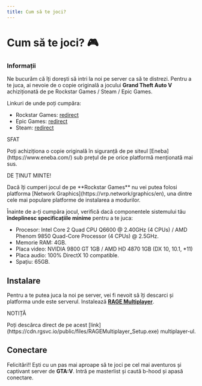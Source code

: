 ```yaml
---
title: Cum să te joci?
---
```


# Cum să te joci? 🎮

### Informații
Ne bucurăm că îți dorești să intri la noi pe server ca să te distrezi. Pentru a te juca, ai nevoie de o copie originală a jocului **Grand Theft Auto V** achiziționată de pe Rockstar Games / Steam / Epic Games.

Linkuri de unde poți cumpăra:
- Rockstar Games: [redirect](https://store.steampowered.com/agecheck/app/271590/)
- Epic Games: [redirect](https://store.epicgames.com/en-US/p/grand-theft-auto-v)
- Steam: [redirect](https://store.steampowered.com/agecheck/app/271590/)

<div class="tip-container">
    <p class="title">SFAT</p>
    <p class="description">Poți achiziționa o copie originală în siguranță de pe siteul [Eneba](https://www.eneba.com/) sub prețul de pe orice platformă menționată mai sus.</p>
</div>


<div class="important-container">
    <p class="title">DE ȚINUT MINTE!</p>
    <p class="description">Dacă îți cumperi jocul de pe **Rockstar Games** nu vei putea folosi platforma [Network Graphics](https://vrp.network/graphics/en), una dintre cele mai populare platforme de instalarea a modurilor.</p>
</div>

Înainte de a-ți cumpăra jocul, verifică dacă componentele sistemului tău **îndeplinesc specificațiile minime** pentru a te juca:

- Procesor: Intel Core 2 Quad CPU Q6600 @ 2.40GHz (4 CPUs) / AMD Phenom 9850 Quad-Core Processor (4 CPUs) @ 2.5GHz.
- Memorie RAM: 4GB.
- Placa video: NVIDIA 9800 GT 1GB / AMD HD 4870 1GB (DX 10, 10.1, *11)
- Placa audio: 100% DirectX 10 compatible.
- Spațiu: 65GB.

## Instalare
Pentru a te putea juca la noi pe server, vei fi nevoit să îți descarci și platforma unde este serverul. Instalează **[RAGE Multiplayer](https://rage.mp/)**.

<div class="note-container">
    <p class="title">NOTIȚĂ</p>
    <p class="description">Poți descărca direct de pe acest [link](https://cdn.rgsvc.io/public/files/RAGEMultiplayer_Setup.exe) multiplayer-ul.</p>
</div>

## Conectare
Felicitări!! Ești cu un pas mai aproape să te joci pe cel mai aventuros și captivant server de **GTA:V**. Intră pe masterlist și caută b-hood și apasă conectare.
